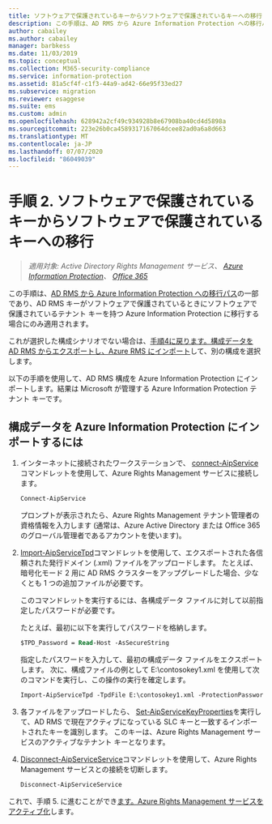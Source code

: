 ```yaml
---
title: ソフトウェアで保護されているキーからソフトウェアで保護されているキーへの移行 - AIP
description: この手順は、AD RMS から Azure Information Protection への移行パスの一部であり、AD RMS キーがソフトウェアで保護されているときにソフトウェアで保護されているテナント キーを持つ Azure Information Protection に移行する場合にのみ適用されます。
author: cabailey
ms.author: cabailey
manager: barbkess
ms.date: 11/03/2019
ms.topic: conceptual
ms.collection: M365-security-compliance
ms.service: information-protection
ms.assetid: 81a5cf4f-c1f3-44a9-ad42-66e95f33ed27
ms.subservice: migration
ms.reviewer: esaggese
ms.suite: ems
ms.custom: admin
ms.openlocfilehash: 628942a2cf49c934928b8e67908ba40cd4d5898a
ms.sourcegitcommit: 223e26b0ca4589317167064dcee82ad0a6a8d663
ms.translationtype: MT
ms.contentlocale: ja-JP
ms.lasthandoff: 07/07/2020
ms.locfileid: "86049039"
---
```

# <a name="step-2-software-protected-key-to-software-protected-key-migration"></a>手順 2. ソフトウェアで保護されているキーからソフトウェアで保護されているキーへの移行

>*適用対象: Active Directory Rights Management サービス、 [Azure Information Protection](https://azure.microsoft.com/pricing/details/information-protection)、 [Office 365](https://download.microsoft.com/download/E/C/F/ECF42E71-4EC0-48FF-AA00-577AC14D5B5C/Azure_Information_Protection_licensing_datasheet_EN-US.pdf)*


この手順は、[AD RMS から Azure Information Protection への移行パス](migrate-from-ad-rms-to-azure-rms.md)の一部であり、AD RMS キーがソフトウェアで保護されているときにソフトウェアで保護されているテナント キーを持つ Azure Information Protection に移行する場合にのみ適用されます。 

これが選択した構成シナリオでない場合は、[手順4に戻ります。構成データを AD RMS からエクスポートし、Azure RMS にインポート](migrate-from-ad-rms-phase2.md#step-4-export-configuration-data-from-ad-rms-and-import-it-to-azure-information-protection)して、別の構成を選択します。

以下の手順を使用して、AD RMS 構成を Azure Information Protection にインポートします。結果は Microsoft が管理する Azure Information Protection テナント キーです。

## <a name="to-import-the-configuration-data-to-azure-information-protection"></a>構成データを Azure Information Protection にインポートするには

1. インターネットに接続されたワークステーションで、 [connect-AipService](/powershell/module/aipservice/connect-aipservice)コマンドレットを使用して、Azure Rights Management サービスに接続します。

    ```ps
    Connect-AipService
    ```
    
    プロンプトが表示されたら、Azure Rights Management テナント管理者の資格情報を入力します (通常は、Azure Active Directory または Office 365 のグローバル管理者であるアカウントを使います)。

2. [Import-AipServiceTpd](/powershell/module/aipservice/import-aipservicetpd)コマンドレットを使用して、エクスポートされた各信頼された発行ドメイン (.xml) ファイルをアップロードします。 たとえば、暗号化モード 2 用に AD RMS クラスターをアップグレードした場合、少なくとも 1 つの追加ファイルが必要です。 
    
    このコマンドレットを実行するには、各構成データ ファイルに対して以前指定したパスワードが必要です。 
    
    たとえば、最初に以下を実行してパスワードを格納します。
    
    ```ps
    $TPD_Password = Read-Host -AsSecureString
    ```

    指定したパスワードを入力して、最初の構成データ ファイルをエクスポートします。 次に、構成ファイルの例として E:\contosokey1.xml を使用して次のコマンドを実行し、この操作の実行を確定します。

    ```ps
    Import-AipServiceTpd -TpdFile E:\contosokey1.xml -ProtectionPassword $TPD_Password -Verbose
    ```
    
3. 各ファイルをアップロードしたら、 [Set-AipServiceKeyProperties](/powershell/module/aipservice/set-aipservicekeyproperties)を実行して、AD RMS で現在アクティブになっている SLC キーと一致するインポートされたキーを識別します。 このキーは、Azure Rights Management サービスのアクティブなテナント キーとなります。

4.  [Disconnect-AipServiceService](/powershell/module/aipservice/disconnect-aipservice)コマンドレットを使用して、Azure Rights Management サービスとの接続を切断します。

    ```ps
    Disconnect-AipServiceService
    ```

これで、手順 5. に進むことができ[ます。Azure Rights Management サービスをアクティブ化](migrate-from-ad-rms-phase2.md#step-5-activate-the-azure-rights-management-service)します。


